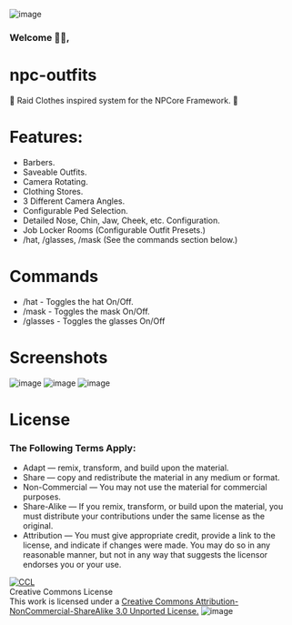 ![image](https://cdn.discordapp.com/attachments/860905633783480330/860913889313947658/NPCore_Discord_Header.png)
### Welcome 👋🏼,
# npc-outfits
👔 Raid Clothes inspired system for the NPCore Framework. 🧩
# Features:
* Barbers.
* Saveable Outfits.
* Camera Rotating.
* Clothing Stores.
* 3 Different Camera Angles.
* Configurable Ped Selection.
* Detailed Nose, Chin, Jaw, Cheek, etc. Configuration.
* Job Locker Rooms (Configurable Outfit Presets.)
* /hat, /glasses, /mask (See the commands section below.)
# Commands
* /hat - Toggles the hat On/Off.
* /mask - Toggles the mask On/Off.
* /glasses - Toggles the glasses On/Off
# Screenshots
![image](https://user-images.githubusercontent.com/79502719/124834635-17857f00-df4e-11eb-8af1-68246b327d41.png)
![image](https://user-images.githubusercontent.com/79502719/124834883-7519cb80-df4e-11eb-9bf7-7449a5ad6e37.png)
![image](https://user-images.githubusercontent.com/79502719/124835313-202a8500-df4f-11eb-9109-407030a3575d.png)
# License
### The Following Terms Apply:
* Adapt — remix, transform, and build upon the material.
* Share — copy and redistribute the material in any medium or format.
* Non-Commercial — You may not use the material for commercial purposes.
* Share-Alike — If you remix, transform, or build upon the material, you must distribute your contributions under the same license as the original.
* Attribution — You must give appropriate credit, provide a link to the license, and indicate if changes were made. You may do so in any reasonable manner, but not in any way that suggests the licensor endorses you or your use.

[![CCL](https://cdn.discordapp.com/attachments/860905633783480330/862426141105455125/CCBYNOSA.png)](http://creativecommons.org/licenses/by-nc-sa/3.0/)
<br>
Creative Commons License
<br>
This work is licensed under a [Creative Commons Attribution-NonCommercial-ShareAlike 3.0 Unported License.](http://creativecommons.org/licenses/by-nc-sa/3.0/) 
![image](https://cdn.discordapp.com/attachments/860133990580486154/860898305114636308/NPC_Header.png)
